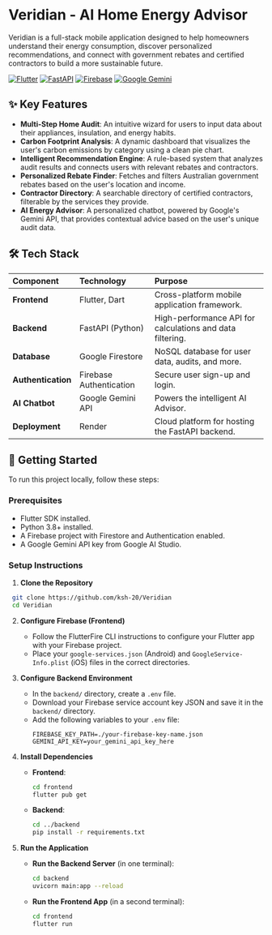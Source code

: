# Veridian - AI Home Energy Advisor

Veridian is a full-stack mobile application designed to help homeowners understand their energy consumption, discover personalized recommendations, and connect with government rebates and certified contractors to build a more sustainable future.

[![Flutter](https://img.shields.io/badge/Flutter-02569B?style=for-the-badge&logo=flutter&logoColor=white)]()
[![FastAPI](https://img.shields.io/badge/FastAPI-005571?style=for-the-badge&logo=fastapi&logoColor=white)]()
[![Firebase](https://img.shields.io/badge/Firebase-FFCA28?style=for-the-badge&logo=firebase&logoColor=black)]()
[![Google Gemini](https://img.shields.io/badge/Google%20Gemini-8E77F0?style=for-the-badge&logo=google-gemini&logoColor=white)]()


## ✨ Key Features

- **Multi-Step Home Audit**: An intuitive wizard for users to input data about their appliances, insulation, and energy habits.
- **Carbon Footprint Analysis**: A dynamic dashboard that visualizes the user's carbon emissions by category using a clean pie chart.
- **Intelligent Recommendation Engine**: A rule-based system that analyzes audit results and connects users with relevant rebates and contractors.
- **Personalized Rebate Finder**: Fetches and filters Australian government rebates based on the user's location and income.
- **Contractor Directory**: A searchable directory of certified contractors, filterable by the services they provide.
- **AI Energy Advisor**: A personalized chatbot, powered by Google's Gemini API, that provides contextual advice based on the user's unique audit data.

## 🛠️ Tech Stack

| Component          | Technology              | Purpose                                                   |
| :----------------- | :---------------------- | :-------------------------------------------------------- |
| **Frontend**       | Flutter, Dart           | Cross-platform mobile application framework.              |
| **Backend**        | FastAPI (Python)        | High-performance API for calculations and data filtering. |
| **Database**       | Google Firestore        | NoSQL database for user data, audits, and more.           |
| **Authentication** | Firebase Authentication | Secure user sign-up and login.                            |
| **AI Chatbot**     | Google Gemini API       | Powers the intelligent AI Advisor.                        |
| **Deployment**     | Render                  | Cloud platform for hosting the FastAPI backend.           |

## 🚀 Getting Started

To run this project locally, follow these steps:

### Prerequisites

- Flutter SDK installed.
- Python 3.8+ installed.
- A Firebase project with Firestore and Authentication enabled.
- A Google Gemini API key from Google AI Studio.

### Setup Instructions

1.  **Clone the Repository**
  ```sh
   git clone https://github.com/ksh-20/Veridian
   cd Veridian
  ```

2.  **Configure Firebase (Frontend)**

    - Follow the FlutterFire CLI instructions to configure your Flutter app with your Firebase project.
    - Place your `google-services.json` (Android) and `GoogleService-Info.plist` (iOS) files in the correct directories.

3.  **Configure Backend Environment**

    - In the `backend/` directory, create a `.env` file.
    - Download your Firebase service account key JSON and save it in the `backend/` directory.
    - Add the following variables to your `.env` file:
      ```env
      FIREBASE_KEY_PATH=./your-firebase-key-name.json
      GEMINI_API_KEY=your_gemini_api_key_here
      ```

4.  **Install Dependencies**

    - **Frontend**:
      ```sh
      cd frontend
      flutter pub get
      ```
    - **Backend**:
      ```sh
      cd ../backend
      pip install -r requirements.txt
      ```

5.  **Run the Application**
    - **Run the Backend Server** (in one terminal):
      ```sh
      cd backend
      uvicorn main:app --reload
      ```
    - **Run the Frontend App** (in a second terminal):
      ```sh
      cd frontend
      flutter run
      ```
